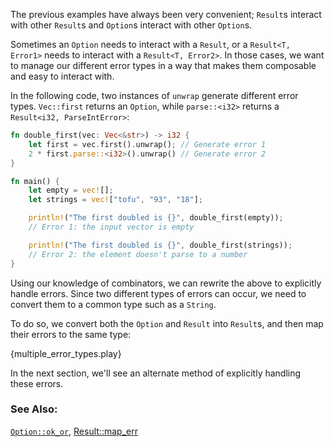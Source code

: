 The previous examples have always been very convenient; `Result`s interact 
with other `Result`s and `Option`s interact with other `Option`s. 

Sometimes an `Option` needs to interact with a `Result`, or a 
`Result<T, Error1>` needs to interact with a `Result<T, Error2>`. In those 
cases, we want to manage our different error types in a way that makes them 
composable and easy to interact with.

In the following code, two instances of `unwrap` generate different error 
types. `Vec::first` returns an `Option`, while `parse::<i32>` returns a 
`Result<i32, ParseIntError>`:

```rust
fn double_first(vec: Vec<&str>) -> i32 {
    let first = vec.first().unwrap(); // Generate error 1
    2 * first.parse::<i32>().unwrap() // Generate error 2
}

fn main() {
    let empty = vec![];
    let strings = vec!["tofu", "93", "18"];

    println!("The first doubled is {}", double_first(empty));
    // Error 1: the input vector is empty

    println!("The first doubled is {}", double_first(strings));
	// Error 2: the element doesn't parse to a number
}
```

Using our knowledge of combinators, we can rewrite the above to explicitly 
handle errors. Since two different types of errors can occur, we need to 
convert them to a common type such as a `String`.

To do so, we convert both the `Option` and `Result` into `Result`s, and 
then map their errors to the same type:

{multiple_error_types.play}

In the next section, we'll see an alternate method of explicitly handling these errors.

### See Also:

[`Option::ok_or`][okor], [Result::map_err][maperr]

[okor]: https://doc.rust-lang.org/std/option/enum.Option.html#method.ok_or
[maperr]: https://doc.rust-lang.org/std/result/enum.Result.html#method.map_err
